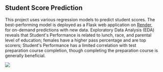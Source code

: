 ## Student Score Prediction

This project uses various regression models to predict student scores. The best-performing model is deployed as a Flask web application on [Render](https://mlproject-hw1j.onrender.com/predictdata), for on-demand predictions with new data. Exploratory Data Analysis (EDA) reveals that Student's Performance is related to lunch, race, and parental level of education; females have a higher pass percentage and are top scorers; Student's Performance has a limited correlation with test preparation course completion, though completing the preparation course is generally beneficial.

![](https://github.com/soumasnigdha/studentscore/blob/main/multivariate.png)
